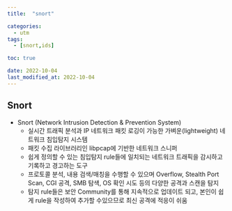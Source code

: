 ```yaml
---
title:  "snort" 

categories:
  - utm
tags:
  - [snort,ids]

toc: true

date: 2022-10-04
last_modified_at: 2022-10-04
---
```


## Snort

- Snort (Network Intrusion Detection & Prevention System)
  - 실시간 트래픽 분석과 IP 네트워크 패킷 로깅이 가능한 가벼운(lightweight) 네트워크 침입탐지 시스템
  - 패킷 수집 라이브러리인 libpcap에 기반한 네트워크 스니퍼
  - 쉽게 정의할 수 있는 침입탐지 rule들에 일치되는 네트워크 트래픽을 감시하고 기록하고 경고하는 도구
  - 프로토콜 분석, 내용 검색/매칭을 수행할 수 있으며 Overflow, Stealth Port Scan, CGI 공격, SMB 탐색, OS
    확인 시도 등의 다양한 공격과 스캔을 탐지
  - 탐지 rule들은 보안 Community를 통해 지속적으로 업데이트 되고, 본인이 쉽게 rule을 작성하여 추가할 수있으므로 최신 공격에 적응이 쉬움